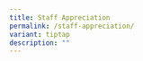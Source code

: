 ```yaml
---
title: Staff Appreciation
permalink: /staff-appreciation/
variant: tiptap
description: ""
---
```

<p></p>